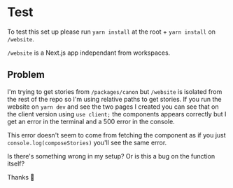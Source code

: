 # Test

To test this set up please run `yarn install` at the root + `yarn install` on `/website`.

`/website` is a Next.js app independant from workspaces.

## Problem

I'm trying to get stories from `/packages/canon` but `/website` is isolated from the rest of the repo so I'm using relative paths to get stories. If you run the website on `yarn dev` and see the two pages I created you can see that on the client version using `use client;` the components appears correctly but I get an error in the terminal and a 500 error in the console.

This error doesn't seem to come from fetching the component as if you just `console.log(composeStories)` you'll see the same error.

Is there's something wrong in my setup? Or is this a bug on the function itself?

Thanks 🙏
